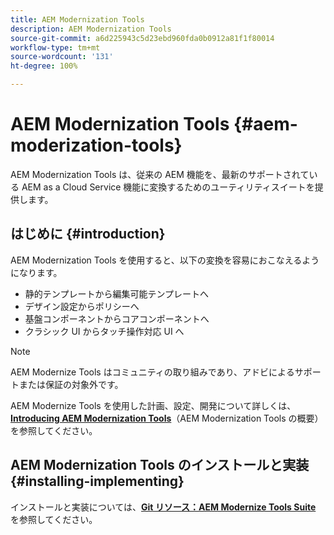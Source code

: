 ```yaml
---
title: AEM Modernization Tools
description: AEM Modernization Tools
source-git-commit: a6d225943c5d23ebd960fda0b0912a81f1f80014
workflow-type: tm+mt
source-wordcount: '131'
ht-degree: 100%

---
```


# AEM Modernization Tools {#aem-moderization-tools}

AEM Modernization Tools は、従来の AEM 機能を、最新のサポートされている AEM as a Cloud Service 機能に変換するためのユーティリティスイートを提供します。


## はじめに {#introduction}

AEM Modernization Tools を使用すると、以下の変換を容易におこなえるようになります。

* 静的テンプレートから編集可能テンプレートへ
* デザイン設定からポリシーへ
* 基盤コンポーネントからコアコンポーネントへ
* クラシック UI からタッチ操作対応 UI へ

>[!NOTE]
>AEM Modernize Tools はコミュニティの取り組みであり、アドビによるサポートまたは保証の対象外です。

AEM Modernize Tools を使用した計画、設定、開発について詳しくは、**[Introducing AEM Modernization Tools](https://opensource.adobe.com/aem-modernize-tools/)**（AEM Modernization Tools の概要）を参照してください。

## AEM Modernization Tools のインストールと実装 {#installing-implementing}

インストールと実装については、**[Git リソース：AEM Modernize Tools Suite](https://github.com/adobe/aem-modernize-tools)** を参照してください。
